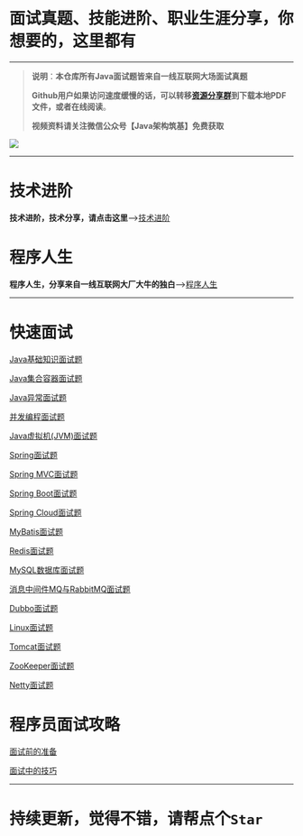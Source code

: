 # 面试真题、技能进阶、职业生涯分享，你想要的，这里都有

***

>**说明**：**本仓库所有Java面试题皆来自一线互联网大场面试真题**
>
>**Github用户如果访问速度缓慢的话，可以转移[资源分享群](https://jq.qq.com/?_wv=1027&k=5Op2CWT)到下载本地PDF文件，或者在线阅读**。
>
>**视频资料请关注微信公众号【Java架构筑基】免费获取**

![](https://upload-images.jianshu.io/upload_images/21105806-d4d66f5389e79675.png?imageMogr2/auto-orient/strip%7CimageView2/2/w/1240)

***

# 技术进阶

**技术进阶，技术分享，请点击这里**—>[技术进阶](https://github.com/Java-Super-Air/Java-Technology-Progress)

# 程序人生

**程序人生，分享来自一线互联网大厂大牛的独白**—>[程序人生](https://github.com/Java-Super-Air/Java-Career)

***

# 快速面试

[Java基础知识面试题](https://github.com/Java-Super-Air/Java-interview-guide/blob/master/Java%E5%9F%BA%E7%A1%80%E7%9F%A5%E8%AF%86%E9%9D%A2%E8%AF%95%E9%A2%98.md)

[Java集合容器面试题](https://github.com/Java-Super-Air/Java-interview-guide/blob/master/Java%E9%9B%86%E5%90%88%E5%AE%B9%E5%99%A8%E9%9D%A2%E8%AF%95%E9%A2%98.md)

[Java异常面试题](https://github.com/Java-Super-Air/Java-interview-guide/blob/master/Java%E5%BC%82%E5%B8%B8%E9%9D%A2%E8%AF%95%E9%A2%98.md)

[并发编程面试题](https://github.com/Java-Super-Air/Java-interview-guide/blob/master/%E5%B9%B6%E5%8F%91%E7%BC%96%E7%A8%8B%E9%9D%A2%E8%AF%95%E9%A2%98.md)

[Java虚拟机(JVM)面试题](https://github.com/Java-Super-Air/Java-interview-guide/blob/master/Java%E8%99%9A%E6%8B%9F%E6%9C%BA(JVM)%E9%9D%A2%E8%AF%95%E9%A2%98.md)

[Spring面试题](https://github.com/Java-Super-Air/Java-interview-guide/blob/master/Spring%E9%9D%A2%E8%AF%95%E9%A2%98.md)

[Spring MVC面试题](https://github.com/Java-Super-Air/Java-interview-guide/blob/master/Spring%20MVC%E9%9D%A2%E8%AF%95%E9%A2%98.md)

[Spring Boot面试题](https://github.com/Java-Super-Air/Java-interview-guide/blob/master/Spring%20Boot%E9%9D%A2%E8%AF%95%E9%A2%98.md)

[Spring Cloud面试题](https://github.com/Java-Super-Air/Java-interview-guide/blob/master/Spring%20Cloud%E9%9D%A2%E8%AF%95%E9%A2%98.md)

[MyBatis面试题](https://github.com/Java-Super-Air/Java-interview-guide/blob/master/MyBatis%E9%9D%A2%E8%AF%95%E9%A2%98.md)

[Redis面试题](https://github.com/Java-Super-Air/Java-interview-guide/blob/master/Redis%E9%9D%A2%E8%AF%95%E9%A2%98.md)

[MySQL数据库面试题](https://github.com/Java-Super-Air/Java-interview-guide/blob/master/MySQL%E6%95%B0%E6%8D%AE%E5%BA%93%E9%9D%A2%E8%AF%95%E9%A2%98.md)

[消息中间件MQ与RabbitMQ面试题](https://github.com/Java-Super-Air/Java-interview-guide/blob/master/%E6%B6%88%E6%81%AF%E4%B8%AD%E9%97%B4%E4%BB%B6MQ%E4%B8%8ERabbitMQ%E9%9D%A2%E8%AF%95%E9%A2%98.md)

[Dubbo面试题](https://github.com/Java-Super-Air/Java-interview-guide/blob/master/Dubbo%E9%9D%A2%E8%AF%95%E9%A2%98.md)

[Linux面试题](https://github.com/Java-Super-Air/Java-interview-guide/blob/master/Linux%E9%9D%A2%E8%AF%95%E9%A2%98.md)

[Tomcat面试题]()

[ZooKeeper面试题](https://github.com/Java-Super-Air/Java-interview-guide/blob/master/ZooKeeper%E9%9D%A2%E8%AF%95%E9%A2%98.md)

[Netty面试题](https://github.com/Java-Super-Air/Java-interview-guide/blob/master/Netty%E9%9D%A2%E8%AF%95%E9%A2%98.md)

# 程序员面试攻略

[面试前的准备](https://github.com/Java-Super-Air/Java-interview-guide/blob/master/%E7%A8%8B%E5%BA%8F%E5%91%98%E9%9D%A2%E8%AF%95%E6%94%BB%E7%95%A5%EF%BC%9A%E9%9D%A2%E8%AF%95%E5%89%8D%E7%9A%84%E5%87%86%E5%A4%87.md)

[面试中的技巧](https://github.com/Java-Super-Air/Java-interview-guide/blob/master/%E7%A8%8B%E5%BA%8F%E5%91%98%E9%9D%A2%E8%AF%95%E6%94%BB%E7%95%A5%EF%BC%9A%E9%9D%A2%E8%AF%95%E4%B8%AD%E7%9A%84%E6%8A%80%E5%B7%A7.md)

***

# 持续更新，觉得不错，请帮点个`Star`
